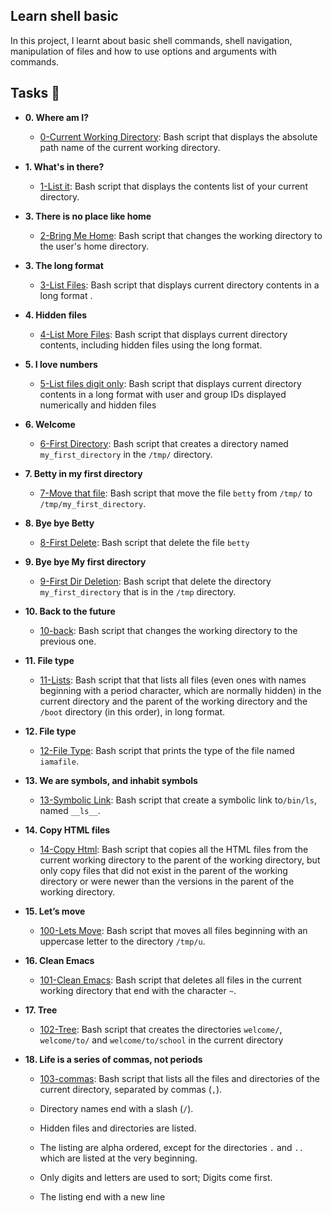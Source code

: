 ## Learn shell basic
In this project, I learnt about basic shell commands, shell navigation, manipulation of files and how to use options and arguments with commands.
## Tasks :page_with_curl:
* **0. Where am I?**

  * [0-Current Working Directory](0-current_working_directory): Bash script that displays the absolute path name of the current working directory.

* **1. What's in there?**

  * [1-List it](1-listit): Bash script that displays the contents list of your current directory.

* **3. There is no place like home**

  * [2-Bring Me Home](2-bring_me_home): Bash script that changes the working directory to the user's home directory.

* **3. The long format**

  * [3-List Files](3-listfiles): Bash script that displays current directory contents in a long format
  .
* **4. Hidden files**

  * [4-List More Files](4-listmorefiles): Bash script that displays current directory contents, including hidden files using the long format.

* **5. I love numbers**

  * [5-List files digit only](5-listfilesdigitonly): Bash script that displays current directory contents in a long format with user and group IDs displayed numerically and hidden files

* **6. Welcome**

  * [6-First Directory](6-firstdirectory): Bash script that creates a directory named `my_first_directory` in the `/tmp/` directory.

* **7. Betty in my first directory**

  * [7-Move that file](7-movethatfile): Bash script that move the file `betty` from `/tmp/` to `/tmp/my_first_directory`.

* **8. Bye bye Betty**

  * [8-First Delete](8-firstdelete): Bash script that delete the file `betty`

* **9. Bye bye My first directory**

  * [9-First Dir Deletion](9-firstdirdeletion): Bash script that delete the directory `my_first_directory` that is in the `/tmp` directory.

* **10. Back to the future**

  * [10-back](10-back): Bash script that changes the working directory to the previous one.

* **11. File type**

  * [11-Lists](11-lists): Bash script that that lists all files (even ones with names beginning with a period character, which are normally hidden) in the current directory and the parent of the working directory and the `/boot` directory (in this order), in long format.

* **12. File type**

  * [12-File Type](12-file_type): Bash script that prints the type of the file named `iamafile`.

* **13. We are symbols, and inhabit symbols**

  * [13-Symbolic Link](13-symbolic_link): Bash script that create a symbolic link to`/bin/ls`, named  `__ls__`.

* **14. Copy HTML files**

  * [14-Copy Html](14-copy_html): Bash script that copies all the HTML files from the current working directory to the parent of the working directory, but only copy files that did not exist in the parent of the working directory or were newer than the versions in the parent of the working directory.

* **15. Let’s move**

  * [100-Lets Move](100-lets_move): Bash script that moves all files beginning with an uppercase letter to the directory `/tmp/u`.

* **16. Clean Emacs**

  * [101-Clean Emacs](101-clean_emacs): Bash script that deletes all files in the current working directory that end with the character `~`.

* **17. Tree**

  * [102-Tree](102-tree): Bash script that creates the directories `welcome/`, `welcome/to/` and `welcome/to/school` in the current directory

* **18. Life is a series of commas, not periods**

  * [103-commas](103-commas): Bash script that lists all the files and directories of the current directory, separated by commas (`,`).

  * Directory names end with a slash (`/`).

  * Hidden files and directories are listed.

  * The listing are alpha ordered, except for the directories `.` and `..` which are listed at the very beginning.

  * Only digits and letters are used to sort; Digits come first.

  * The listing end with a new line
